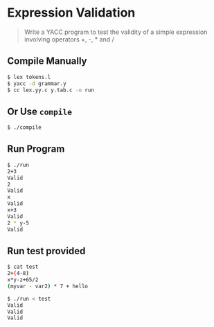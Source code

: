 # Expression Validation

> Write a YACC program to test the validity of a simple expression involving operators +, -, *
> and /


## Compile Manually
```bash
$ lex tokens.l
$ yacc -d grammar.y
$ cc lex.yy.c y.tab.c -o run
```
## Or Use `compile`
```bash
$ ./compile
````

## Run Program
```bash
$ ./run
2+3
Valid
2
Valid
x
Valid
x+3
Valid
2 * y-5
Valid
```
## Run test provided
```bash
$ cat test
2+(4-8)
x*y-z+65/2
(myvar - var2) * 7 + hello

$ ./run < test
Valid
Valid
Valid
```